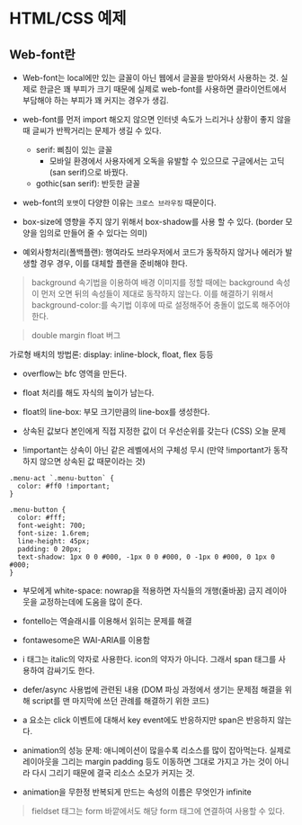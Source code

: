 # HTML/CSS 예제
## Web-font란
- Web-font는 local에만 있는 글꼴이 아닌 웹에서 글꼴을 받아와서 사용하는 것. 실제로 한글은 꽤 부피가 크기 때문에 실제로 web-font를 사용하면 클라이언트에서 부담해야 하는 부피가 꽤 커지는 경우가 생김.
- web-font를 먼저 import 해오지 않으면 인터넷 속도가 느리거나 상황이 좋지 않을 때 글씨가 반짝거리는 문제가 생길 수 있다.
  - serif: 삐침이 있는 글꼴
    - 모바일 환경에서 사용자에게 오독을 유발할 수 있으므로 구글에서는 고딕(san serif)으로 바꿨다.
  - gothic(san serif): 반듯한 글꼴
- web-font의 `포맷`이 다양한 이유는 `크로스 브라우징` 때문이다.
- box-size에 영향을 주지 않기 위해서 box-shadow를 사용 할 수 있다. (border 모양을 임의로 만들어 줄 수 있다는 의미)

- 예외사항처리(폴백플랜): 행여라도 브라우저에서 코드가 동작하지 않거나 에러가 발생할 경우 경우, 이를 대체할 플랜을 준비해야 한다.

> background 속기법을 이용하여 배경 이미지를 정할 때에는 background 속성이 먼저 오면 뒤의 속성들이 제대로 동작하지 않는다. 이를 해결하기 위해서 background-color:를 속기법 이후에 따로 설정해주어 충돌이 없도록 해주어야 한다.

> double margin float 버그

가로형 배치의 방법론: display: inline-block, float, flex 등등

- overflow는 bfc 영역을 만든다.

- float 처리를 해도 자식의 높이가 남는다.

- float의 line-box: 부모 크기만큼의 line-box를 생성한다.

- 상속된 값보다 본인에게 직접 지정한 값이 더 우선순위를 갖는다 (CSS) 오늘 문제

- !important는 상속이 아닌 같은 레벨에서의 구체성 무시 (만약 !important가 동작하지 않으면 상속된 값 때문이라는 것)

```
.menu-act `.menu-button` {
  color: #ff0 !important;
}

.menu-button {
  color: #fff;
  font-weight: 700;
  font-size: 1.6rem;
  line-height: 45px;
  padding: 0 20px;
  text-shadow: 1px 0 0 #000, -1px 0 0 #000, 0 -1px 0 #000, 0 1px 0 #000;
}
```

- 부모에게 white-space: nowrap을 적용하면 자식들의 개행(줄바꿈) 금지 레이아웃을 교정하는데에 도움을 많이 준다.


- fontello는 역슬래시를 이용해서 읽히는 문제를 해결
- fontawesome은 WAI-ARIA를 이용함

- i 태그는 italic의 약자로 사용한다. icon의 약자가 아니다. 그래서 span 태그를 사용하여 감싸기도 한다.

- defer/async 사용법에 관련된 내용 (DOM 파싱 과정에서 생기는 문제점 해결을 위해 script를 맨 마지막에 쓰던 관례를 해결하기 위한 코드)

- a 요소는 click 이벤트에 대해서 key event에도 반응하지만 span은 반응하지 않는다.

- animation의 성능 문제: 애니메이션이 많을수록 리소스를 많이 잡아먹는다. 실제로 레이아웃을 그리는 margin padding 등도 이동하면 그대로 가지고 가는 것이 아니라 다시 그리기 때문에 결국 리소스 소모가 커지는 것.

- animation을 무한정 반복되게 만드는 속성의 이름은 무엇인가 infinite

> fieldset 태그는 form 바깥에서도 해당 form 태그에 연결하여 사용할 수 있다.